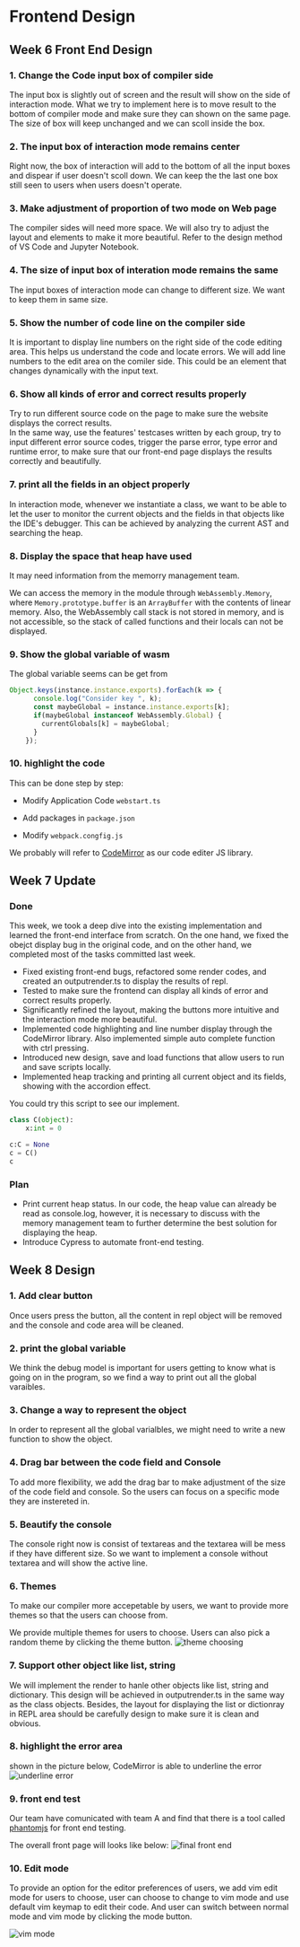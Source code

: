 # Frontend Design

## Week 6 Front End Design

### 1. Change the Code input box of compiler side

The input box is slightly out of screen and the result will show on the side of interaction mode.
What we try to implement here is to move result to the bottom of compiler mode and make sure they can shown on the same page. The size of box will keep unchanged and we can scoll inside the box.

### 2. The input box of interaction mode remains center

Right now, the box of interaction will add to the bottom of all the input boxes and dispear if user doesn't scoll down. We can keep the the last one box still seen to users when users doesn't operate.

### 3. Make adjustment of proportion of two mode on Web page

The compiler sides will need more space. We will also try to adjust the layout and elements to make it more beautiful. Refer to the design method of VS Code and Jupyter Notebook.

### 4. The size of input box of interation mode remains the same

The input boxes of interaction mode can change to different size. We want to keep them in same size.

### 5. Show the number of code line on the compiler side

It is important to display line numbers on the right side of the code editing area. This helps us understand the code and locate errors. We will add line numbers to the edit area on the comiler side. This could be an element that changes dynamically with the input text.

### 6. Show all kinds of error and correct results properly

Try to run different source code on the page to make sure the website displays the correct results.  
In the same way, use the features' testcases written by each group, try to input different error source codes, trigger the parse error, type error and runtime error, to make sure that our front-end page displays the results correctly and beautifully.

### 7. print all the fields in an object properly

In interaction mode, whenever we instantiate a class, we want to be able to let the user to monitor the current objects and the fields in that objects like the IDE's debugger. This can be achieved by analyzing the current AST and searching the heap.

### 8. Display the space that heap have used

It may need information from the memorry management team.

We can access the memory in the module through `WebAssembly.Memory`, where `Memory.prototype.buffer` is an `ArrayBuffer` with the contents of linear memory. Also, the WebAssembly call stack is not stored in memory, and is not accessible, so the stack of called functions and their locals can not be displayed.

### 9. Show the global variable of wasm

The global variable seems can be get from

```javascript
Object.keys(instance.instance.exports).forEach(k => {
      console.log("Consider key ", k);
      const maybeGlobal = instance.instance.exports[k];
      if(maybeGlobal instanceof WebAssembly.Global) {
        currentGlobals[k] = maybeGlobal;
      }
    });
```

### 10. highlight the code

This can be done step by step:

- Modify Application Code `webstart.ts`

- Add packages in `package.json`

- Modify `webpack.congfig.js`

We probably will refer to [CodeMirror](https://codemirror.net/) as our code editer JS library.

## Week 7 Update

### Done

This week, we took a deep dive into the existing implementation and learned the front-end interface from scratch. On the one hand, we fixed the obejct display bug in the original code, and on the other hand, we completed most of the tasks committed last week.

- Fixed existing front-end bugs, refactored some render codes, and created an outputrender.ts to display the results of repl.
- Tested to make sure the frontend can display all kinds of error and correct results properly.
- Significantly refined the layout, making the buttons more intuitive and the interaction mode more beautiful.
- Implemented code highlighting and line number display through the CodeMirror library. Also implemented simple auto complete function with ctrl pressing.
- Introduced new design, save and load functions that allow users to run and save scripts locally.
- Implemented heap tracking and printing all current object and its fields, showing with the accordion effect.

You could try this script to see our implement.

```Python
class C(object):
    x:int = 0

c:C = None
c = C()
c
```

### Plan

- Print current heap status. In our code, the heap value can already be read as console.log, however, it is necessary to discuss with the memory management team to further determine the best solution for displaying the heap.
- Introduce Cypress to automate front-end testing.

## Week 8 Design

### 1. Add clear button

Once users press the button, all the content in repl object will be removed and the console and code area will be cleaned.

### 2. print the global variable

We think the debug model is important for users getting to know what is going on in the program, so we find a way to print out all the global varaibles.

### 3. Change a way to represent the object

In order to represent all the global varialbles, we might need to write a new function to show the object.

### 4. Drag bar between the code field and Console

To add more flexibility, we add the drag bar to make adjustment of the size of the code field and console. So the users can focus on a specific mode they are instereted in.

### 5. Beautify the console

The console right now is consist of textareas and the textarea will be mess if they have different size. So we want to implement a console without textarea and will show the active line.

### 6. Themes

To make our compiler more accepetable by users, we want to provide more themes so that the users can choose from.

We provide multiple themes for users to choose. Users can also pick a random theme by clicking the theme button.
![theme choosing](./theme.png)

### 7. Support other object like list, string

We will implement the render to hanle other objects like list, string and dictionary. This design will be achieved in outputrender.ts in the same way as the class objects. Besides, the layout for displaying the list or dictionray in REPL area should be carefully design to make sure it is clean and obvious.

### 8. highlight the error area

shown in the picture below, CodeMirror is able to underline the error
![underline error](./Screen%20Shot%202022-05-20%20at%2023.59.27.png)

### 9. front end test

Our team have comunicated with team A and find that there is a tool called [phantomjs](https://learnku.com/docs/node-lessons/browser-side-test-mocha-chai-phantomjs/6131) for front end testing.

The overall front page will looks like below:
![final front end](./Screen%20Shot%202022-05-21%20at%2000.09.37.png)

### 10. Edit mode

To provide an option for the editor preferences of users, we add vim edit mode for users to choose, user can choose to change to vim mode and use default vim keymap to edit their code. And user can switch between normal mode and vim mode by clicking the mode button.

![vim mode](./vim.png)
